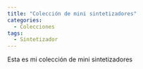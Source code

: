 ```yaml
---
title: "Colección de mini sintetizadores"
categories:
  - Colecciones
tags:
  - Sintetizador
---
```


Esta es mi colección de mini sintetizadores
